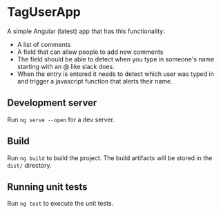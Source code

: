 # TagUserApp

A simple Angular (latest) app that has this functionality:

- A list of comments
- A field that can allow people to add new comments
- The field should be able to detect when you type in someone's name starting with an @ like slack does.
- When the entry is entered it needs to detect which user was typed in and trigger a javascript function that alerts their name.

## Development server

Run `ng serve --open` for a dev server. 

## Build

Run `ng build` to build the project. The build artifacts will be stored in the `dist/` directory.

## Running unit tests

Run `ng test` to execute the unit tests.

 